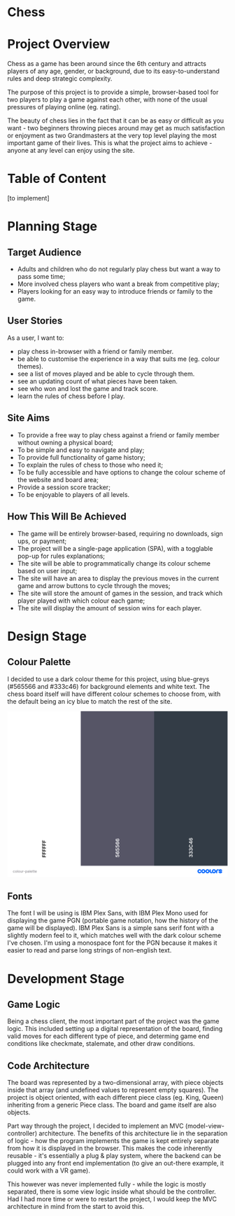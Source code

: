 # Chess

# Project Overview

Chess as a game has been around since the 6th century and attracts players of any age, gender, or background, due to its easy-to-understand rules and deep strategic complexity.  

The purpose of this project is to provide a simple, browser-based tool for two players to play a game against each other, with none of the usual pressures of playing online (eg. rating).  

The beauty of chess lies in the fact that it can be as easy or difficult as you want - two beginners throwing pieces around may get as much satisfaction or enjoyment as two Grandmasters at the very top level playing the most important game of their lives. This is what the project aims to achieve - anyone at any level can enjoy using the site.

# Table of Content

[to implement]

# Planning Stage

## Target Audience

- Adults and children who do not regularly play chess but want a way to pass some time;
- More involved chess players who want a break from competitive play;
- Players looking for an easy way to introduce friends or family to the game.

## User Stories

As a user, I want to:

- play chess in-browser with a friend or family member.
- be able to customise the experience in a way that suits me (eg. colour themes).
- see a list of moves played and be able to cycle through them.
- see an updating count of what pieces have been taken.
- see who won and lost the game and track score.
- learn the rules of chess before I play.

## Site Aims

- To provide a free way to play chess against a friend or family member without owning a physical board;
- To be simple and easy to navigate and play;
- To provide full functionality of game history;
- To explain the rules of chess to those who need it;
- To be fully accessible and have options to change the colour scheme of the website and board area;
- Provide a session score tracker;
- To be enjoyable to players of all levels.

## How This Will Be Achieved

- The game will be entirely browser-based, requiring no downloads, sign ups, or payment;
- The project will be a single-page application (SPA), with a togglable pop-up for rules explanations;
- The site will be able to programmatically change its colour scheme based on user input;
- The site will have an area to display the previous moves in the current game and arrow buttons to cycle through the moves;
- The site will store the amount of games in the session, and track which player played with which colour each game;
- The site will display the amount of session wins for each player.

# Design Stage

## Colour Palette

I decided to use a dark colour theme for this project, using blue-greys (#565566 and #333c46) for background elements and white text. The chess board itself will have different colour schemes to choose from, with the default being an icy blue to match the rest of the site.

![The colour palette of the site](docs/images/colour-palette.png)

## Fonts

The font I will be using is IBM Plex Sans, with IBM Plex Mono used for displaying the game PGN (portable game notation, how the history of the game will be displayed). IBM Plex Sans is a simple sans serif font with a slightly modern feel to it, which matches well with the dark colour scheme I've chosen. I'm using a monospace font for the PGN because it makes it easier to read and parse long strings of non-english text.

# Development Stage

## Game Logic

Being a chess client, the most important part of the project was the game logic. This included setting up a digital representation of the board, finding valid moves for each different type of piece, and determing game end conditions like checkmate, stalemate, and other draw conditions.  

## Code Architecture

The board was represented by a two-dimensional array, with piece objects inside that array (and undefined values to represent empty squares). The project is object oriented, with each different piece class (eg. King, Queen) inheriting from a generic Piece class. The board and game itself are also objects.  

Part way through the project, I decided to implement an MVC (model-view-controller) architecture. The benefits of this architecture lie in the separation of logic - how the program implements the game is kept entirely separate from how it is displayed in the browser. This makes the code inherently reusable - it's essentially a plug & play system, where the backend can be plugged into any front end implementation (to give an out-there example, it could work with a VR game).  

This however was never implemented fully - while the logic is mostly separated, there is some view logic inside what should be the controller. Had I had more time or were to restart the project, I would keep the MVC architecture in mind from the start to avoid this.